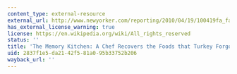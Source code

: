 ```yaml
---
content_type: external-resource
external_url: http://www.newyorker.com/reporting/2010/04/19/100419fa_fact_batuman
has_external_license_warning: true
license: https://en.wikipedia.org/wiki/All_rights_reserved
status: ''
title: 'The Memory Kitchen: A Chef Recovers the Foods that Turkey Forgot'
uid: 2837f1e5-da21-42f5-81a0-95b33752b206
wayback_url: ''
---
```

